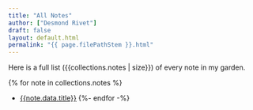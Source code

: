 ```yaml
---
title: "All Notes"
author: ["Desmond Rivet"]
draft: false
layout: default.html
permalink: "{{ page.filePathStem }}.html"
---
```


Here is a full list ({{collections.notes | size}}) of every note in my garden.

{% for note in collections.notes %}
* <a href="{{note.url}}">{{note.data.title}}</a>
{%- endfor -%}

